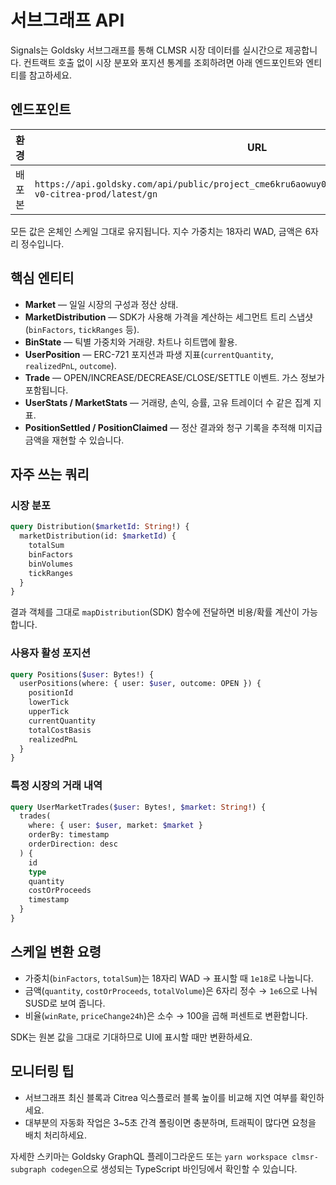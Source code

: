 # 서브그래프 API

Signals는 Goldsky 서브그래프를 통해 CLMSR 시장 데이터를 실시간으로 제공합니다. 컨트랙트 호출 없이 시장 분포와 포지션 통계를 조회하려면 아래 엔드포인트와 엔티티를 참고하세요.

## 엔드포인트

| 환경 | URL |
| --- | --- |
| 배포본 | `https://api.goldsky.com/api/public/project_cme6kru6aowuy01tb4c9xbdrj/subgraphs/signals-v0-citrea-prod/latest/gn` |

모든 값은 온체인 스케일 그대로 유지됩니다. 지수 가중치는 18자리 WAD, 금액은 6자리 정수입니다.

## 핵심 엔티티

- **Market** — 일일 시장의 구성과 정산 상태.
- **MarketDistribution** — SDK가 사용해 가격을 계산하는 세그먼트 트리 스냅샷 (`binFactors`, `tickRanges` 등).
- **BinState** — 틱별 가중치와 거래량. 차트나 히트맵에 활용.
- **UserPosition** — ERC-721 포지션과 파생 지표(`currentQuantity`, `realizedPnL`, `outcome`).
- **Trade** — OPEN/INCREASE/DECREASE/CLOSE/SETTLE 이벤트. 가스 정보가 포함됩니다.
- **UserStats / MarketStats** — 거래량, 손익, 승률, 고유 트레이더 수 같은 집계 지표.
- **PositionSettled / PositionClaimed** — 정산 결과와 청구 기록을 추적해 미지급 금액을 재현할 수 있습니다.

## 자주 쓰는 쿼리

### 시장 분포

```graphql
query Distribution($marketId: String!) {
  marketDistribution(id: $marketId) {
    totalSum
    binFactors
    binVolumes
    tickRanges
  }
}
```

결과 객체를 그대로 `mapDistribution`(SDK) 함수에 전달하면 비용/확률 계산이 가능합니다.

### 사용자 활성 포지션

```graphql
query Positions($user: Bytes!) {
  userPositions(where: { user: $user, outcome: OPEN }) {
    positionId
    lowerTick
    upperTick
    currentQuantity
    totalCostBasis
    realizedPnL
  }
}
```

### 특정 시장의 거래 내역

```graphql
query UserMarketTrades($user: Bytes!, $market: String!) {
  trades(
    where: { user: $user, market: $market }
    orderBy: timestamp
    orderDirection: desc
  ) {
    id
    type
    quantity
    costOrProceeds
    timestamp
  }
}
```

## 스케일 변환 요령

- 가중치(`binFactors`, `totalSum`)는 18자리 WAD → 표시할 때 `1e18`로 나눕니다.
- 금액(`quantity`, `costOrProceeds`, `totalVolume`)은 6자리 정수 → `1e6`으로 나눠 SUSD로 보여 줍니다.
- 비율(`winRate`, `priceChange24h`)은 소수 → 100을 곱해 퍼센트로 변환합니다.

SDK는 원본 값을 그대로 기대하므로 UI에 표시할 때만 변환하세요.

## 모니터링 팁

- 서브그래프 최신 블록과 Citrea 익스플로러 블록 높이를 비교해 지연 여부를 확인하세요.
- 대부분의 자동화 작업은 3~5초 간격 폴링이면 충분하며, 트래픽이 많다면 요청을 배치 처리하세요.

자세한 스키마는 Goldsky GraphQL 플레이그라운드 또는 `yarn workspace clmsr-subgraph codegen`으로 생성되는 TypeScript 바인딩에서 확인할 수 있습니다.
